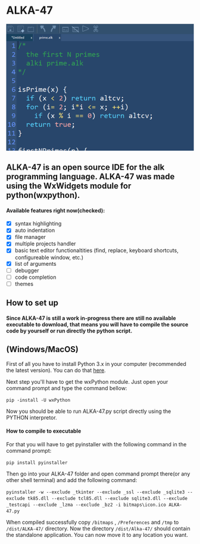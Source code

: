 # ALKA-47

![ALKA-47 image](https://github.com/alk-language/Alk-IDE/blob/master/img.png)

## ALKA-47 is an open source IDE for the alk programming language. ALKA-47 was made using the WxWidgets module for python(wxpython).

#### Available features right now(checked):
- [x] syntax highlighting
- [x] auto indentation
- [x] file manager
- [x] multiple projects handler
- [x] basic text editor functionaltities (find, replace, keyboard shortcuts, configureable window, etc.)
- [x] list of arguments
- [ ] debugger
- [ ] code completion
- [ ] themes

## How to set up

#### Since ALKA-47 is still a work in-progress there are still no available executable to download, that means you will have to compile the source code by yourself or run directly the python script.


## (Windows/MacOS)

First of all you have to install Python 3.x in your computer (recommended the latest version).  You can do that [here](https://www.python.org/downloads/).

Next step you'll have to get the wxPython module. Just open your command prompt and type the command bellow:

`pip -install -U wxPython`

Now you should be able to run ALKA-47.py script directly using the PYTHON interpretor.

#### How to compile to executable

For that you will have to get pyinstaller with the following command in the command prompt:

`pip install pyinstaller`

Then go into your ALKA-47 folder and open command prompt there(or any other shell terminal) and add the following command:

`pyinstaller -w --exclude _tkinter --exclude _ssl --exclude _sqlite3 --exclude tk85.dll --exclude tcl85.dll --exclude sqlite3.dll --exclude _testcapi --exclude _lzma --exclude _bz2 -i bitmaps\icon.ico ALKA-47.py`

When compiled successfully copy `/bitmaps` , `/Preferences` and `/tmp` to `/dist/ALKA-47/` directory.
Now the directory `/dist/Alka-47/` should contain the standalone application. You can now move it to any location you want.